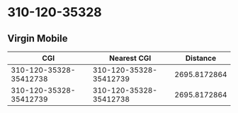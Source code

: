 # 310-120-35328
## Virgin Mobile


| CGI | Nearest CGI | Distance |
|-----|-------------|----------|
| 310-120-35328-35412738 | 310-120-35328-35412739 | 2695.8172864 |
| 310-120-35328-35412739 | 310-120-35328-35412738 | 2695.8172864 |
